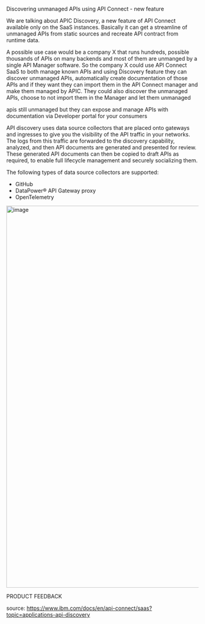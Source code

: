 Discovering unmanaged APIs using API Connect - new feature

We are talking about APIC Discovery, a new feature of API Connect available only on the SaaS instances. 
Basically it can get a streamline of unmanaged APIs from static sources and recreate API contract from runtime data.

A possible use case would be a company X that runs hundreds, possible thousands of APIs on many backends and most of them are unmanged by a single API Manager software.
So the company X could use API Connect SaaS to both manage known APIs and using Discovery feature they can discover unmanaged APIs, automatically create documentation of those APIs and 
if they want they can import them in the API Connect manager and make them managed by APIC. They could also discover the unmanaged APIs, choose to not import them in the Manager
and let them unmanaged

apis still unmanaged but they can expose and manage APIs with documentation via Developer portal for your consumers


API discovery uses data source collectors that are placed onto gateways and ingresses to give you the visibility of the API traffic in your networks. 
The logs from this traffic are forwarded to the discovery capability, analyzed, and then API documents are generated and presented for review. 
These generated API documents can then be copied to draft APIs as required, to enable full lifecycle management and securely socializing them.

The following types of data source collectors are supported:

- GitHub
- DataPower® API Gateway proxy
- OpenTelemetry



<img width="998" alt="image" src="https://github.com/APIC-discovery-enablement/apic-discovery-test/assets/150448817/87aec6b9-5383-4d26-9065-eef8abb945f3">



PRODUCT FEEDBACK


source: https://www.ibm.com/docs/en/api-connect/saas?topic=applications-api-discovery
